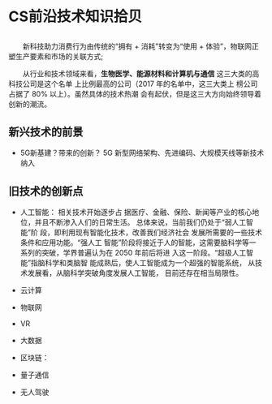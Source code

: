 # CS前沿技术知识拾贝

## 
&emsp;&emsp;新科技助力消费行为由传统的“拥有 + 消耗”转变为“使用 + 体验”，物联网正塑生产要素和市场的关联方式;

&emsp;&emsp;从行业和技术领域来看，**生物医学、能源材料和计算机与通信** 这三大类的高科技公司是这个名单
上比例最高的公司（2017 年的名单中，这三大类上
榜公司占据了 80% 以上）。虽然具体的技术热潮
会有起伏，但是这三大方向始终领导着创新的潮流。

## 新兴技术的前景

- 5G新基建？带来的创新？
 5G 新型网络架构、先进编码、大规模天线等新技术纳入



## 旧技术的创新点
- 人工智能：
  相关技术开始逐步占
据医疗、金融、保险、新闻等产业的核心地位，并且不断渗入人们的日常生活。
总体来说，当前我们仍处于“弱人工智能”阶
段，即利用现有智能化技术，改善我们经济社会
发展所需要的一些技术条件和应用功能。“强人工
智能”阶段将接近于人的智能，这需要脑科学等一
系列的突破，学界普遍认为在 2050 年前后将进
入这一阶段。“超级人工智能”指脑科学和类脑智
能成熟后，使人工智能成为一个超强的智能系统，
从技术发展看，从脑科学突破角度发展人工智能，
目前还存在相当局限性。


- 云计算
- 物联网
- VR
- 大数据
- 区块链：
- 量子通信
- 无人驾驶

